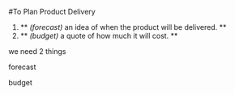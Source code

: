 <!-- .slide: data-background="resources/footer.svg" data-background-size="contain" data-background-position="bottom"  -->

#To Plan Product Delivery

1. ** _(forecast)_ an idea of when the product will be delivered. ** <!-- .element: class="fragment" -->
2. ** _(budget)_ a quote of how much it will cost. **              <!-- .element: class="fragment" -->



<aside class="notes">
  <p>
    we need 2 things 
  </p>
  <p>
    forecast
  </p>
  <p>
    budget
  </p>
</aside>
